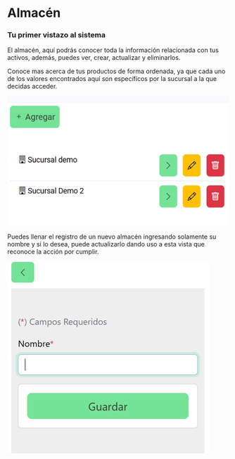 # Almacén

### Tu primer vistazo al sistema

El almacén, aquí podrás conocer toda la información relacionada con tus activos, además, puedes ver, crear, actualizar y eliminarlos.

Conoce mas acerca de tus productos de forma ordenada, ya que cada uno de los valores encontrados aquí son específicos por la sucursal a la que decidas acceder.

![alt text](/docs/img/alm1.png)

Puedes llenar el registro de un nuevo almacén ingresando solamente su nombre y si lo desea, puede actualizarlo dando uso a esta vista que reconoce la acción por cumplir.

![alt text](/docs/img/alm2.png)

